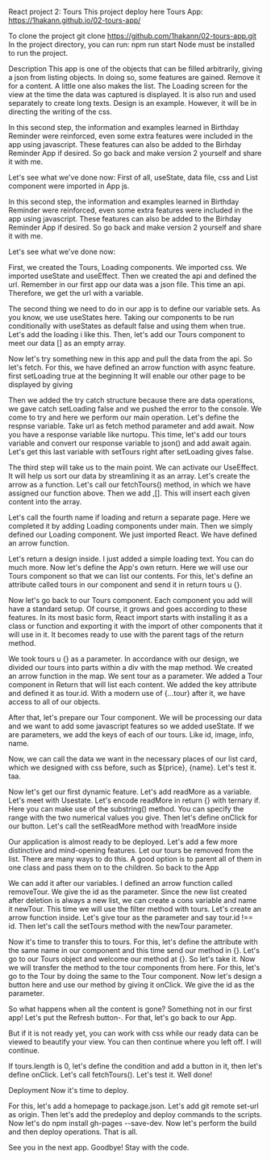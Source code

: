 React project 2: Tours
This project deploy here Tours App: https://1hakann.github.io/02-tours-app/

To clone the project
git clone https://github.com/1hakann/02-tours-app.git In the project directory, you can run: npm run start Node must be installed to run the project.

Description
This app is one of the objects that can be filled arbitrarily, giving a json from listing objects. In doing so, some features are gained. Remove it for a content. A little one also makes the list. The Loading screen for the view at the time the data was captured is displayed. It is also run and used separately to create long texts. Design is an example. However, it will be in directing the writing of the css.

In this second step, the information and examples learned in Birthday Reminder were reinforced, even some extra features were included in the app using javascript. These features can also be added to the Birhday Reminder App if desired. So go back and make version 2 yourself and share it with me.

Let's see what we've done now:
First of all, useState, data file, css and List component were imported in App js.

In this second step, the information and examples learned in Birthday Reminder were reinforced, even some extra features were included in the app using javascript. These features can also be added to the Birhday Reminder App if desired. So go back and make version 2 yourself and share it with me.

Let's see what we've done now:

First, we created the Tours, Loading components. We imported css. We imported useState and useEffect. Then we created the api and defined the url. Remember in our first app our data was a json file. This time an api. Therefore, we get the url with a variable.

The second thing we need to do in our app is to define our variable sets. As you know, we use useStates here. Taking our components to be run conditionally with useStates as default false and using them when true. Let's add the loading i like this. Then, let's add our Tours component to meet our data [] as an empty array.

Now let's try something new in this app and pull the data from the api. So let's fetch.
For this, we have defined an arrow function with async feature. first setLoading true at the beginning
It will enable our other page to be displayed by giving

Then we added the try catch structure because there are data operations, we gave catch setLoading false and we pushed the error to the console. We come to try and here we perform our main operation. Let's define the respnse variable. Take url as fetch method parameter and add await. Now you have a response variable like nurtopu. This time, let's add our tours variable and convert our response variable to json() and add await again. Let's get this last variable with setTours right after setLoading gives false.

The third step will take us to the main point. We can activate our UseEffect. It will help us sort our data by streamlining it as an array. Let's create the arrow as a function. Let's call our fetchTours() method, in which we have assigned our function above. Then we add ,[]. This will insert each given content into the array.

Let's call the fourth name if loading and return a separate page. Here we completed it by adding Loading components under main. Then we simply defined our Loading component. We just imported React. We have defined an arrow function.

Let's return a design inside. I just added a simple loading text. You can do much more. Now let's define the App's own return. Here we will use our Tours component so that we can list our contents. For this, let's define an attribute called tours in our component and send it in return tours u {}.

Now let's go back to our Tours component. Each component you add will have a standard setup. Of course, it grows and goes according to these features. In its most basic form, React import starts with installing it as a class or function and exporting it with the import of other components that it will use in it. It becomes ready to use with the parent tags of the return method.

We took tours u {} as a parameter. In accordance with our design, we divided our tours into parts within a div with the map method. We created an arrow function in the map. We sent tour as a parameter. We added a Tour component in Return that will list each content. We added the key attribute and defined it as tour.id. With a modern use of {...tour} after it, we have access to all of our objects.

After that, let's prepare our Tour component. We will be processing our data and we want to add some javascript features so we added useState. If we are parameters, we add the keys of each of our tours. Like id, image, info, name.

Now, we can call the data we want in the necessary places of our list card, which we designed with css before, such as ${price}, {name}. Let's test it. taa.

Now let's get our first dynamic feature. Let's add readMore as a variable. Let's meet with Usestate. Let's encode readMore in return {} with ternary if. Here you can make use of the substring() method. You can specify the range with the two numerical values ​​you give. Then let's define onClick for our button. Let's call the setReadMore method with !readMore inside

Our application is almost ready to be deployed. Let's add a few more distinctive and mind-opening features. Let our tours be removed from the list. There are many ways to do this. A good option is to parent all of them in one class and pass them on to the children. So back to the App

We can add it after our variables. I defined an arrow function called removeTour. We give the id as the parameter. Since the new list created after deletion is always a new list, we can create a cons variable and name it newTour. This time we will use the filter method with tours. Let's create an arrow function inside. Let's give tour as the parameter and say tour.id !== id. Then let's call the setTours method with the newTour parameter.

Now it's time to transfer this to tours. For this, let's define the attribute with the same name in our component and this time send our method in {}. Let's go to our Tours object and welcome our method at {}. So let's take it. Now we will transfer the method to the tour components from here. For this, let's go to the Tour by doing the same to the Tour component. Now let's design a button here and use our method by giving it onClick. We give the id as the parameter.

So what happens when all the content is gone? Something not in our first app! Let's put the Refresh button-. For that, let's go back to our App.

But if it is not ready yet, you can work with css while our ready data can be viewed to beautify your view. You can then continue where you left off. I will continue.

If tours.length is 0, let's define the condition and add a button in it, then let's define onClick. Let's call fetchTours(). Let's test it. Well done!

Deployment
Now it's time to deploy.

For this, let's add a homepage to package.json. Let's add git remote set-url as origin. Then let's add the predeploy and deploy commands to the scripts. Now let's do npm install gh-pages --save-dev. Now let's perform the build and then deploy operations. That is all.

See you in the next app. Goodbye! Stay with the code.
